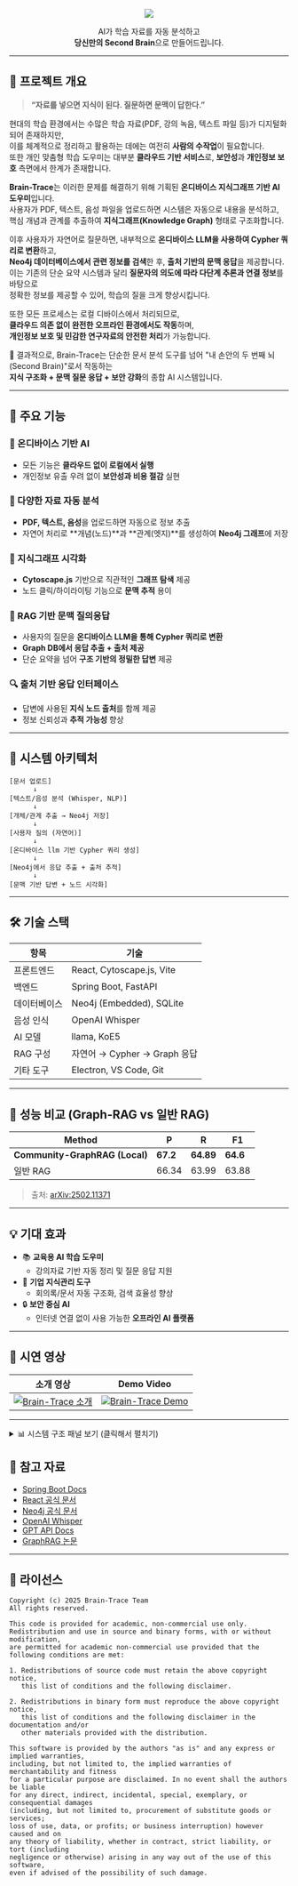 <p align="center">
  <img src="https://capsule-render.vercel.app/api?type=waving&color=0:7f7fd5,50:86a8e7,100:91eae4&height=200&text=🧠%20Brain-Trace&fontSize=45&animation=fadeIn&fontColor=ffffff" />
</p>

<div align="center">
AI가 학습 자료를 자동 분석하고  
<br>
<strong>당신만의 Second Brain</strong>으로 만들어드립니다.
</div>

---
## 🧠 프로젝트 개요

> **“자료를 넣으면 지식이 된다. 질문하면 문맥이 답한다.”**

현대의 학습 환경에서는 수많은 학습 자료(PDF, 강의 녹음, 텍스트 파일 등)가 디지털화되어 존재하지만,  
이를 체계적으로 정리하고 활용하는 데에는 여전히 **사람의 수작업**이 필요합니다.  
또한 개인 맞춤형 학습 도우미는 대부분 **클라우드 기반 서비스**로, **보안성**과 **개인정보 보호** 측면에서 한계가 존재합니다.

**Brain-Trace**는 이러한 문제를 해결하기 위해 기획된 **온디바이스 지식그래프 기반 AI 도우미**입니다.  
사용자가 PDF, 텍스트, 음성 파일을 업로드하면 시스템은 자동으로 내용을 분석하고,  
핵심 개념과 관계를 추출하여 **지식그래프(Knowledge Graph)** 형태로 구조화합니다.

이후 사용자가 자연어로 질문하면, 내부적으로 **온디바이스 LLM을 사용하여 Cypher 쿼리로 변환**하고,  
**Neo4j 데이터베이스에서 관련 정보를 검색**한 후, **출처 기반의 문맥 응답**을 제공합니다.  
이는 기존의 단순 요약 시스템과 달리 **질문자의 의도에 따라 다단계 추론과 연결 정보**를 바탕으로  
정확한 정보를 제공할 수 있어, 학습의 질을 크게 향상시킵니다.

또한 모든 프로세스는 로컬 디바이스에서 처리되므로,  
**클라우드 의존 없이 완전한 오프라인 환경에서도 작동**하며,  
**개인정보 보호 및 민감한 연구자료의 안전한 처리**가 가능합니다.

📌 결과적으로, Brain-Trace는 단순한 문서 분석 도구를 넘어 
"내 손안의 두 번째 뇌(Second Brain)"로서 작동하는  
**지식 구조화 + 문맥 질문 응답 + 보안 강화**의 종합 AI 시스템입니다.

---

## 🌟 주요 기능

### 🔐 온디바이스 기반 AI
- 모든 기능은 **클라우드 없이 로컬에서 실행**
- 개인정보 유출 우려 없이 **보안성과 비용 절감** 실현

### 📄 다양한 자료 자동 분석
- **PDF, 텍스트, 음성**을 업로드하면 자동으로 정보 추출  
- 자연어 처리로 **개념(노드)**과 **관계(엣지)**를 생성하여 **Neo4j 그래프**에 저장

### 🧠 지식그래프 시각화
- **Cytoscape.js** 기반으로 직관적인 **그래프 탐색** 제공  
- 노드 클릭/하이라이팅 기능으로 **문맥 추적** 용이

### 💬 RAG 기반 문맥 질의응답
- 사용자의 질문을 **온디바이스 LLM을 통해 Cypher 쿼리로 변환**  
- **Graph DB에서 응답 추출 + 출처 제공**  
- 단순 요약을 넘어 **구조 기반의 정밀한 답변** 제공

### 🔍 출처 기반 응답 인터페이스
- 답변에 사용된 **지식 노드 출처**를 함께 제공  
- 정보 신뢰성과 **추적 가능성** 향상

---

## 🧬 시스템 아키텍처

```text
[문서 업로드]
      ↓
[텍스트/음성 분석 (Whisper, NLP)]
      ↓
[개체/관계 추출 → Neo4j 저장]
      ↓
[사용자 질의 (자연어)]
      ↓
[온디바이스 llm 기반 Cypher 쿼리 생성]
      ↓
[Neo4j에서 응답 추출 + 출처 추적]
      ↓
[문맥 기반 답변 + 노드 시각화]
```

---

## 🛠️ 기술 스택

| 항목 | 기술 |
|------|------|
| 프론트엔드 | React, Cytoscape.js, Vite |
| 백엔드 | Spring Boot, FastAPI |
| 데이터베이스 | Neo4j (Embedded), SQLite |
| 음성 인식 | OpenAI Whisper |
| AI 모델 | llama, KoE5 |
| RAG 구성 | 자연어 → Cypher → Graph 응답 |
| 기타 도구 | Electron, VS Code, Git |

---

## 🧪 성능 비교 (Graph-RAG vs 일반 RAG)

| Method | P | R | F1 |
|--------|----|----|----|
| **Community-GraphRAG (Local)** | **67.2** | **64.89** | **64.6** |
| 일반 RAG | 66.34 | 63.99 | 63.88 |

> 출처: [arXiv:2502.11371](https://doi.org/10.48550/arXiv.2502.11371)

---

## 💡 기대 효과

- 📚 **교육용 AI 학습 도우미**  
  - 강의자료 기반 자동 정리 및 질문 응답 지원
- 🏢 **기업 지식관리 도구**  
  - 회의록/문서 자동 구조화, 검색 효율성 향상
- 🔒 **보안 중심 AI**  
  - 인터넷 연결 없이 사용 가능한 **오프라인 AI 플랫폼**
    
---
## 🎥 시연 영상

| 소개 영상 | Demo Video |
|-----------|------------|
| [![Brain-Trace 소개](https://img.youtube.com/vi/Q0w4S_sMEaQ/0.jpg)](https://www.youtube.com/watch?v=Q0w4S_sMEaQ) | [![Brain-Trace Demo](https://img.youtube.com/vi/r6AdiX7SZkw/0.jpg)](https://www.youtube.com/watch?v=r6AdiX7SZkw) |

---

<details>
<summary>📊 시스템 구조 패널 보기 (클릭해서 펼치기)</summary>

<br>

<p align="center">
  <img src="https://github.com/user-attachments/assets/3c98fd2c-b38e-4ede-9704-d518111129e1" alt="시스템 구조 패널" width="80%"/>
</p>

</details>

## 🔗 참고 자료

- [Spring Boot Docs](https://docs.spring.io/spring-boot/docs/current/reference/html/)
- [React 공식 문서](https://reactjs.org/docs/getting-started.html)
- [Neo4j 공식 문서](https://neo4j.com/docs/)
- [OpenAI Whisper](https://github.com/openai/whisper)
- [GPT API Docs](https://platform.openai.com/docs/)
- [GraphRAG 논문](https://arxiv.org/abs/2502.11371)

---

## 📃 라이선스

```
Copyright (c) 2025 Brain-Trace Team
All rights reserved.

This code is provided for academic, non-commercial use only.
Redistribution and use in source and binary forms, with or without modification,
are permitted for academic non-commercial use provided that the following conditions are met:

1. Redistributions of source code must retain the above copyright notice,
   this list of conditions and the following disclaimer.

2. Redistributions in binary form must reproduce the above copyright notice,
   this list of conditions and the following disclaimer in the documentation and/or
   other materials provided with the distribution.

This software is provided by the authors "as is" and any express or implied warranties,
including, but not limited to, the implied warranties of merchantability and fitness
for a particular purpose are disclaimed. In no event shall the authors be liable
for any direct, indirect, incidental, special, exemplary, or consequential damages
(including, but not limited to, procurement of substitute goods or services;
loss of use, data, or profits; or business interruption) however caused and on
any theory of liability, whether in contract, strict liability, or tort (including
negligence or otherwise) arising in any way out of the use of this software,
even if advised of the possibility of such damage.

```

